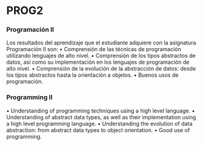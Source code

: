 # PROG2
### Programación II
Los resultados del aprendizaje que el estudiante adquiere con la asignatura Programación II son:
• Comprensión de las técnicas de programación utilizando lenguajes de alto nivel.
• Comprensión de los tipos abstractos de datos, así como su implementación en los lenguajes de programación de alto nivel.
• Comprensión de la evolución de la abstracción de datos: desde los tipos abstractos hasta la orientación a objetos.
• Buenos usos de programación.
### Programming II
• Understanding of programming techniques using a high level language.
• Understanding of abstract data types, as well as their implementation using a high level programming language.
• Understanding the evolution of data abstraction: from abstract data types to object orientation.
• Good use of programming.
